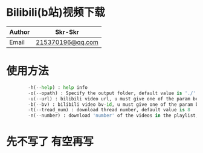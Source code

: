 # Bilibili(b站)视频下载

| Author | Skr-Skr          |
| ------ | ---------------- |
| Email  | 215370196@qq.com |

# 使用方法

~~~python
        -h(--help) : help info
        -o(--opath) : Specify the output folder, default value is './'
        -u(--url) : bilibili video url, u must give one of the param between url and bv-id
        -b(--bv) : bilibili video bv-id, u must give one of the param between url and bv-id
        -t(--tread_num) : download thread number, default value is 8
        -n(--number) : download 'number' of the videos in the playlist, default value is 1
~~~

# 先不写了 有空再写

